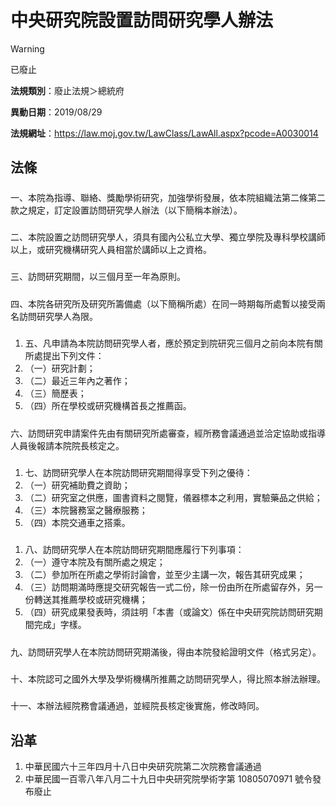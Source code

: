 # 中央研究院設置訪問研究學人辦法


> [!WARNING]
> 已廢止


**法規類別**：廢止法規＞總統府

**異動日期**：2019/08/29  

**法規網址**：https://law.moj.gov.tw/LawClass/LawAll.aspx?pcode=A0030014



## 法條
##### 
一、本院為指導、聯絡、獎勵學術研究，加強學術發展，依本院組織法第二條第二款之規定，訂定設置訪問研究學人辦法（以下簡稱本辦法）。

##### 
二、本院設置之訪問研究學人，須具有國內公私立大學、獨立學院及專科學校講師以上，或研究機構研究人員相當於講師以上之資格。

##### 
三、訪問研究期間，以三個月至一年為原則。

##### 
四、本院各研究所及研究所籌備處（以下簡稱所處）在同一時期每所處暫以接受兩名訪問研究學人為限。

##### 
1. 五、凡申請為本院訪問研究學人者，應於預定到院研究三個月之前向本院有關所處提出下列文件：
1. （一）研究計劃；
1. （二）最近三年內之著作；
1. （三）簡歷表；
1. （四）所在學校或研究機構首長之推薦函。

##### 
六、訪問研究申請案件先由有關研究所處審查，經所務會議通過並洽定協助或指導人員後報請本院院長核定之。

##### 
1. 七、訪問研究學人在本院訪問研究期間得享受下列之優待：
1. （一）研究補助費之資助；
1. （二）研究室之供應，圖書資料之閱覽，儀器標本之利用，實驗藥品之供給；
1. （三）本院醫務室之醫療服務；
1. （四）本院交通車之搭乘。

##### 
1. 八、訪問研究學人在本院訪問研究期間應履行下列事項：
1. （一）遵守本院及有關所處之規定；
1. （二）參加所在所處之學術討論會，並至少主講一次，報告其研究成果；
1. （三）訪問期滿時應提交研究報告一式二份，除一份由所在所處留存外，另一份轉送其推薦學校或研究機構；
1. （四）研究成果發表時，須註明「本書（或論文）係在中央研究院訪問研究期間完成」字樣。

##### 
九、訪問研究學人在本院訪問研究期滿後，得由本院發給證明文件（格式另定）。

##### 
十、本院認可之國外大學及學術機構所推薦之訪問研究學人，得比照本辦法辦理。

##### 
十一、本辦法經院務會議通過，並經院長核定後實施，修改時同。

## 沿革
1. 中華民國六十三年四月十八日中央研究院第二次院務會議通過
1. 中華民國一百零八年八月二十九日中央研究院學術字第 10805070971  號令發布廢止
